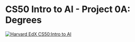 # CS50 Intro to AI - Project 0A: Degrees

[![Harvard EdX CS50:Intro to AI](http://img.youtube.com/vi/OhDd-5Ijix0/0.jpg)](https://youtu.be/OhDd-5Ijix0)

